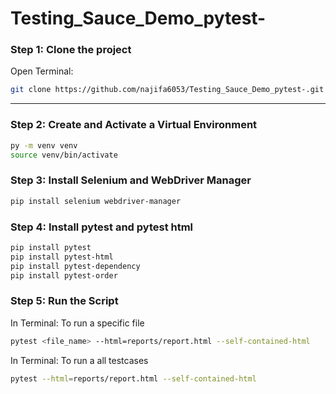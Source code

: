 # Testing_Sauce_Demo_pytest-

### Step 1: **Clone the project**

Open Terminal:

```bash
git clone https://github.com/najifa6053/Testing_Sauce_Demo_pytest-.git
```

---

### Step 2: **Create and Activate a Virtual Environment**

```bash
py -m venv venv
source venv/bin/activate
```

### Step 3: **Install Selenium and WebDriver Manager**

```bash
pip install selenium webdriver-manager
```

### Step 4: **Install pytest and pytest html**

```bash
pip install pytest
pip install pytest-html
pip install pytest-dependency
pip install pytest-order

```


### Step 5: **Run the Script**

In Terminal: To run a specific file

```bash
pytest <file_name> --html=reports/report.html --self-contained-html

```

In Terminal: To run a all testcases

```bash
pytest --html=reports/report.html --self-contained-html

```